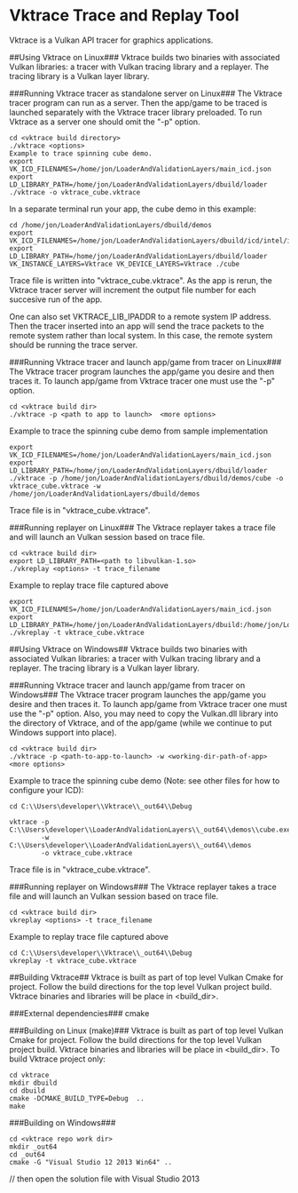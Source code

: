 Vktrace Trace and Replay Tool
=============================

Vktrace is a Vulkan API tracer for graphics applications.

##Using Vktrace on Linux###
Vktrace builds two binaries with associated Vulkan libraries: a tracer with Vulkan
tracing library and a replayer. The tracing library is a Vulkan layer library.

###Running Vktrace tracer as standalone server on Linux###
The Vktrace tracer program can run as a server.  Then the app/game to be traced
is launched separately with the Vktrace tracer library preloaded. To run
Vktrace as a server one should omit the "-p" option.
```
cd <vktrace build directory>
./vktrace <options>
Example to trace spinning cube demo.
export VK_ICD_FILENAMES=/home/jon/LoaderAndValidationLayers/main_icd.json
export LD_LIBRARY_PATH=/home/jon/LoaderAndValidationLayers/dbuild/loader
./vktrace -o vktrace_cube.vktrace
```

In a separate terminal run your app, the cube demo in this example:
```
cd /home/jon/LoaderAndValidationLayers/dbuild/demos
export VK_ICD_FILENAMES=/home/jon/LoaderAndValidationLayers/dbuild/icd/intel/intel_icd.json
export LD_LIBRARY_PATH=/home/jon/LoaderAndValidationLayers/dbuild/loader
VK_INSTANCE_LAYERS=Vktrace VK_DEVICE_LAYERS=Vktrace ./cube
```

Trace file is written into "vktrace_cube<number>.vktrace".
As the app is rerun, the Vktrace tracer server will increment the output file
number for each succesive run of the app.

One can also set VKTRACE_LIB_IPADDR to a remote system IP address. Then
the tracer inserted into an app will send the trace packets to the remote
system rather than local system. In this case, the remote system should be
running the trace server.

###Running Vktrace tracer and launch app/game from tracer on Linux###
The Vktrace tracer program launches the app/game you desire and then traces it.
To launch app/game from Vktrace tracer one must use the "-p" option.
```
cd <vktrace build dir>
./vktrace -p <path to app to launch>  <more options>
```
Example to trace the spinning cube demo from sample implementation
```
export VK_ICD_FILENAMES=/home/jon/LoaderAndValidationLayers/main_icd.json
export LD_LIBRARY_PATH=/home/jon/LoaderAndValidationLayers/dbuild/loader
./vktrace -p /home/jon/LoaderAndValidationLayers/dbuild/demos/cube -o vktrace_cube.vktrace -w /home/jon/LoaderAndValidationLayers/dbuild/demos
```
Trace file is in "vktrace_cube.vktrace".

###Running replayer on Linux###
The Vktrace replayer takes  a trace file  and will launch an Vulkan session based
on trace file.
```
cd <vktrace build dir>
export LD_LIBRARY_PATH=<path to libvulkan-1.so>
./vkreplay <options> -t trace_filename
```
Example to replay trace file captured above
```
export VK_ICD_FILENAMES=/home/jon/LoaderAndValidationLayers/main_icd.json
export LD_LIBRARY_PATH=/home/jon/LoaderAndValidationLayers/dbuild:/home/jon/LoaderAndValidationLayers/dbuild/loader
./vkreplay -t vktrace_cube.vktrace
```

##Using Vktrace on Windows##
Vktrace builds two binaries with associated Vulkan libraries: a tracer with Vulkan
tracing library and a replayer. The tracing library is a Vulkan layer library.


###Running Vktrace tracer and launch app/game from tracer on Windows###
The Vktrace tracer program launches the app/game you desire and then traces it.
To launch app/game from Vktrace tracer one must use the "-p" option.
Also, you may need to copy the Vulkan.dll library into the directory of Vktrace,
and of the app/game (while we continue to put Windows support into place).
```
cd <vktrace build dir>
./vktrace -p <path-to-app-to-launch> -w <working-dir-path-of-app>  <more options>
```
Example to trace the spinning cube demo (Note: see other files for how to configure your ICD):
```
cd C:\\Users\developer\\Vktrace\\_out64\\Debug

vktrace -p C:\\Users\developer\\LoaderAndValidationLayers\\_out64\\demos\\cube.exe
        -w C:\\Users\developer\\LoaderAndValidationLayers\\_out64\\demos
        -o vktrace_cube.vktrace
```
Trace file is in "vktrace_cube.vktrace".

###Running replayer on Windows###
The Vktrace replayer takes  a trace file  and will launch an Vulkan session based
on trace file.
```
cd <vktrace build dir>
vkreplay <options> -t trace_filename
```
Example to replay trace file captured above
```
cd C:\\Users\developer\\Vktrace\\_out64\\Debug
vkreplay -t vktrace_cube.vktrace
```
##Building Vktrace##
Vktrace is built as part of top level Vulkan Cmake for project. Follow the
build directions for the top level Vulkan project build. Vktrace binaries and
libraries will be place in <build_dir>.

###External dependencies###
cmake

###Building on Linux (make)###
Vktrace is built as part of top level Vulkan Cmake for project. Follow the
build directions for the top level Vulkan project build. Vktrace binaries and
libraries will be place in <build_dir>.
To build Vktrace project only:

```
cd vktrace
mkdir dbuild
cd dbuild
cmake -DCMAKE_BUILD_TYPE=Debug  ..
make
```

###Building on Windows###

```
cd <vktrace repo work dir>
mkdir _out64
cd _out64
cmake -G "Visual Studio 12 2013 Win64" ..
```
// then open the solution file with Visual Studio 2013

